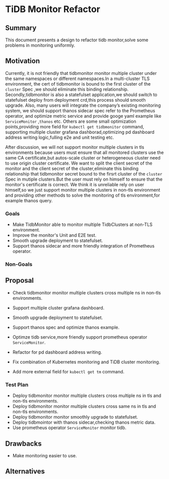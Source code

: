 # TiDB Monitor Refactor

## Summary

This document presents a design to refactor tidb monitor,solve some problems in monitoring uniformly.

## Motivation

Currently, it is not friendly that tidbmonitor monitor multiple cluster under the same namespaces or different namespaces.In a multi-cluster TLS environment, the cert of tidbmonitor is bound to the first cluster of the `cluster` Spec ,we should eliminate this binding relationship.
Secondly,tidbmonitor is also a statefulset application,we should switch to statefulset deploy from deployment crd,this process should smooth upgrade.
Also, many users will integrate the company’s existing monitoring system, we should support thanos sidecar spec refer to the Prometheus operator, and optimize metric service and provide googe yaml example like `ServiceMonitor` ,`thanos` etc.
Others are some small optimization points,providing more field for `kubectl get tidbmonitor`  command, supporting multiple cluster grafana dashborad,optimizing pd dashboard address writing logic,fulling e2e and unit testing etc.

After discussion, we will not support monitor multiple clusters in tls environments because users must ensure that all monitored clusters use the same CA certificate,but autos-scale cluster or heterogeneous cluster need to use origin cluster certificate.
We want to split the client secret of the monitor and the client secret of the cluster,eliminate this binding relationship that tidbmonitor secret bound to the firsrt cluster of the `cluster` Spec in mutiple clusters.But the user must rely on himself to ensure that the monitor's certificate is correct.
We think it is unreliable rely on user himself,so we just support monitor multiple clusters in non-tls environment and providing other methods to solve the monitoring of tls environment,for example thanos query. 

### Goals

* Make TidbMonitor able to monitor multiple TidbClusters at non-TLS environment.
* Improve the monitor's Unit and E2E test.
* Smooth upgrade deployment to statefulset.
* Support thanos sidecar and more friendly integration of Prometheus operator.

### Non-Goals


## Proposal


* Check tidbmonitor monitor multiple clusters cross multiple ns in non-tls environments.
* Support multiple cluster grafana dashboard.
	
* Smooth upgrade deployment to statefulset.
* Support thanos spec and optimize thanos example.
* Optimze tidb service,more friendly support prometheus operator `ServiceMonitor`.
* Refactor for pd dashboard address writing.


* Fix combination of Kubernetes monitoring and TiDB cluster monitoring.
* Add more external field for  `kubectl get tm` command.


### Test Plan

* Deploy tidbmonitor monitor multiple clusters cross multiple ns in tls and non-tls environments.
* Deploy tidbmonitor monitor multiple clusters cross same ns in tls and non-tls environments.
* Deploy tidbmonitor monitor smoothly upgrade to statefulset.
* Deploy tidbmointor with thanos sidecar,checking thanos metric data.
* Use prometheus operator `ServiceMonitor` monitor tidb.

## Drawbacks

* Make monitoring easier to use.

## Alternatives
